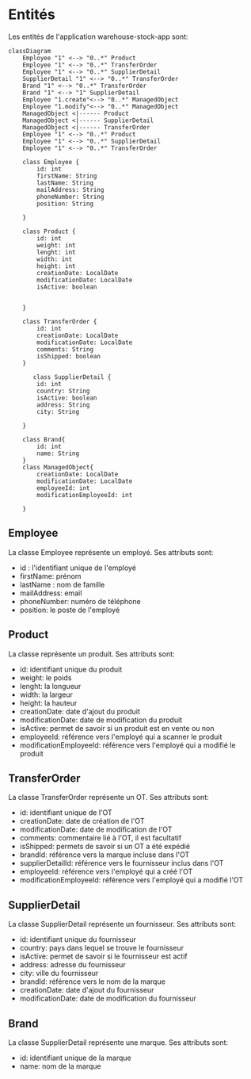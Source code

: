 # Entités

Les entités de l'application warehouse-stock-app sont:

```mermaid
classDiagram
    Employee "1" <--> "0..*" Product
    Employee "1" <--> "0..*" TransferOrder
    Employee "1" <--> "0..*" SupplierDetail
    SupplierDetail "1" <--> "0..*" TransferOrder
    Brand "1" <--> "0..*" TransferOrder
    Brand "1" <--> "1" SupplierDetail
    Employee "1.create"<--> "0..*" ManagedObject
    Employee "1.modify"<--> "0..*" ManagedObject
    ManagedObject <|------ Product
    ManagedObject <|------ SupplierDetail
    ManagedObject <|------ TransferOrder
    Employee "1" <--> "0..*" Product
    Employee "1" <--> "0..*" SupplierDetail
    Employee "1" <--> "0..*" TransferOrder

    class Employee {
        id: int
        firstName: String
        lastName: String
        mailAddress: String
        phoneNumber: String
        position: String
        
    }

    class Product {
        id: int
        weight: int
        lenght: int
        width: int
        height: int
        creationDate: LocalDate
        modificationDate: LocalDate
        isActive: boolean
        
        
    }

    class TransferOrder {
        id: int
        creationDate: LocalDate
        modificationDate: LocalDate
        comments: String
        isShipped: boolean
    }

       class SupplierDetail {
        id: int
        country: String
        isActive: boolean
        address: String
        city: String
        
    }

    class Brand{
        id: int
        name: String
    }
    class ManagedObject{
        creationDate: LocalDate
        modificationDate: LocalDate
        employeeId: int
        modificationEmployeeId: int

    }
```


## Employee

La classe Employee représente un employé. Ses attributs sont:

- id : l'identifiant unique de l'employé
- firstName: prénom
- lastName : nom de famille
- mailAddress: email
- phoneNumber: numéro de téléphone
- position: le poste de l'employé

## Product

La classe représente un produit. Ses attributs sont:

- id: identifiant unique du produit
- weight: le poids
- lenght: la longueur
- width: la largeur
- height: la hauteur
- creationDate: date d'ajout du produit
- modificationDate: date de modification du produit
- isActive: permet de savoir si un produit est en vente ou non
- employeeId: référence vers l'employé qui a scanner le produit
- modificationEmployeeId: référence vers l'employé qui a modifié le produit   

## TransferOrder

La classe TransferOrder représente un OT. Ses attributs sont:

- id: identifiant unique de l'OT
- creationDate: date de création de l'OT
- modificationDate: date de modification de l'OT
- comments: commentaire lié à l'OT, il est facultatif
- isShipped: permets de savoir si un OT a été expédié
- brandId: référence vers la marque incluse dans l'OT
- supplierDetailId: référence vers le fournisseur inclus dans l'OT
- employeeId: référence vers l'employé qui a créé l'OT
- modificationEmployeeId: référence vers l'employé qui a modifié l'OT

## SupplierDetail

La classe SupplierDetail représente un fournisseur. Ses attributs sont:

- id: identifiant unique du fournisseur
- country: pays dans lequel se trouve le fournisseur
- isActive: permet de savoir si le fournisseur est actif
- address: adresse du fournisseur
- city: ville du fournisseur
- brandId: référence vers le nom de la marque
- creationDate: date d'ajout du fournisseur
- modificationDate: date de modification du fournisseur

## Brand

La classe SupplierDetail représente une marque. Ses attributs sont:
- id: identifiant unique de la marque
- name: nom de la marque







 
